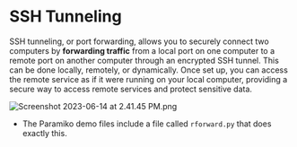 # **SSH Tunneling**

SSH tunneling, or port forwarding, allows you to securely connect two computers by **forwarding traffic** from a local port on one computer to a remote port on another computer through an encrypted SSH tunnel. This can be done locally, remotely, or dynamically. Once set up, you can access the remote service as if it were running on your local computer, providing a secure way to access remote services and protect sensitive data.

![Screenshot 2023-06-14 at 2.41.45 PM.png](Chapter%202%20Basic%20Networking%20Tools%20a21c6c3baf92451094439c53b80b5b02/Screenshot_2023-06-14_at_2.41.45_PM.png)

- The Paramiko demo files include a file called `rforward.py` that does exactly this.
